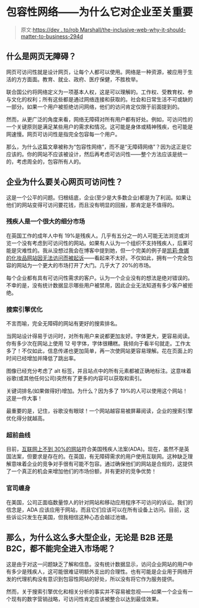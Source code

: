# 包容性网络——为什么它对企业至关重要

> 原文:[https://dev . to/rob Marshall/the-inclusive-web-why-it-should-matter-to-business-294d](https://dev.to/robmarshall/the-inclusive-web-why-it-should-matter-to-businesses-294d)

## 什么是网页无障碍？

网页可访问性就是设计网页，让每个人都可以使用。网络是一种资源，被应用于生活的方方面面。教育、就业、政府、医疗保健，不胜枚举。

联合国公约将网络定义为一项基本人权，这是可以理解的。工作权、受教育权、参与文化的权利；所有这些都是通过网络连接和获取的。社会和日常生活不可或缺的一部分。如果一个用户被拒绝访问网络，他们的访问肯定仅限于前面提到的。

然而，从更广泛的角度来看，网络无障碍对所有用户都有好处。例如，可访问性的一个关键原则是满足某些用户的需求和情况。这可能是身体或精神残疾，也可能是网速慢。网页可访问性是指完全包容每一个用户。

那么，为什么这篇文章被称为“包容性网络”，而不是“无障碍网络”？因为这正是它应该的。你的网站不应该被设计，然后再考虑可访问性——整个方法应该是统一的，考虑周全的，包容所有人的。

## 企业为什么要关心网页可访问性？

这是一个公平的问题。归根结底，企业(至少是大多数企业)都是为了利润。如果让他们的网站变得可访问要花钱，而且没有明显的回报，那肯定是不值得的。

### 残疾人是一个很大的细分市场

在英国工作的成年人中有 19%是残疾人。几乎有五分之一的人可能无法浏览或浏览一个没有考虑到可访问性的网站。如果有人认为一个组织不支持残疾人，后果可能是灾难性的。我从没想过我会在博客中提到她，但一个完美的例子是[凯莉·詹娜的化妆品网站因无法访问而被起诉](https://www.capitalfm.com/news/celebrity/kylie-jenner-cosmetics-sued-blind-discrimination/)——看起来不太好。不仅如此，拥有一个完全包容的网站为一个更大的市场打开了大门。几乎大了 20%的市场。

每个企业都有具有可访问性需求的客户。认为一个企业没有的想法是绝对错误的。不幸的是，没有统计数据显示哪些用户被禁用，因此企业无法知道有多少客户被拒绝。

### 搜索引擎优化

不言而喻，完全无障碍的网站有更好的搜索排名。

当网站设计得易于访问时，对所有用户来说都更加友好。字体更大，更容易阅读。你有多少次在网站上使用 12 号字体，字体很糟糕。我倾向于看半句就走。工作太多了！不仅如此，信息传递也更加简单，再一次使网站更容易理解。花在页面上的时间已经增加并降低了跳出率。

图像已经充分考虑了 alt 标签，并且站点中的所有元素都被正确地标注。这意味着谷歌(或其他任何公司)突然有了更多的内容可以获取和索引。

关键词排名(如果做得好)增加。为什么？因为多了 19%的人可以使用这个网站！这是一件大事！

最重要的是，记住，谷歌没有眼球！一个网站越容易被屏幕阅读，企业的搜索引擎优化得分就越高。

### 超前曲线

目前，[互联网上不到 30%的网站](http://theinstitute.ieee.org/ieee-roundup/blogs/blog/most-developers-fail-to-design-websites-accessible-to-people-with-disabilities)符合美国残疾人法案(ADA)。现在，虽然不是英国法案，但要求是存在的。在英国，有无障碍需求的用户使用互联网。这种缺乏理解意味着企业的竞争对手很有可能不包容。通过确保他们的网站是合规的，这提供了一个真正的机会来增加他们的市场份额，并有更好的竞争优势！

### 官司缠身

在美国，公司正面临数量惊人的针对网站和移动应用程序不可访问的诉讼。我们的信念是，ADA 应该应用于网站，而且它们应该可以在所有设备上访问。目前，这些诉讼只发生在美国，但我相信这种心态会越过池塘。

## 那么，为什么这么多大型企业，无论是 B2B 还是 B2C，都不能完全进入市场呢？

这是由于对这一问题缺乏了解和信息。没有统计数据显示，访问企业网站的用户中有多少是残疾人，这可能很难证明额外支出的合理性。也有可能是企业用于网络开发的代理机构没有意识到包容性网站的好处，所以没有将它作为服务提供。

然而，关于搜索引擎优化和相关分析的事实并不容易被忽视——如果一个企业有一个现有的数字营销战略，可访问性肯定应该被整合以达到最佳效果。